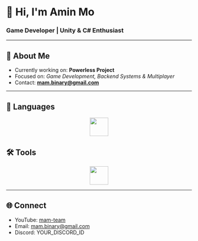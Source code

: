 # 👋 Hi, I'm Amin Mo
### Game Developer | Unity & C# Enthusiast

---

## 🚀 About Me
- Currently working on: **Powerless Project**  
- Focused on: *Game Development, Backend Systems & Multiplayer*  
- Contact: **mam.binary@gmail.com**

---

## 📝 Languages
<p align="center">
  <img src="https://skillicons.dev/icons?i=cs,cpp,java,nodejs" height="50"/>
</p>

## 🛠️ Tools
<p align="center">
  <img src="https://skillicons.dev/icons?i=unity,git,github,docker,linux,postgres,mongodb" height="50"/>
</p>


---

## 🌐 Connect
- YouTube: [mam-team](https://www.youtube.com/c/mam-team)  
- Email: mam.binary@gmail.com  
- Discord: YOUR_DISCORD_ID
